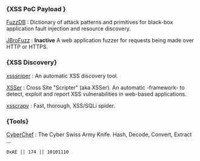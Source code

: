 ### {XSS PoC Payload }
[FuzzDB](https://github.com/fuzzdb-project/fuzzdb) : Dictionary of attack patterns and primitives for black-box application fault injection and resource discovery.

[JBroFuzz](https://www.owasp.org/index.php/JBroFuzz) : **Inactive** A web application fuzzer for requests being made over HTTP or HTTPS.

### {XSS Discovery}
[xsssniper](https://github.com/gbrindisi/xsssniper) : An automatic XSS discovery tool.

[XSSer](https://github.com/epsylon/xsser) : Cross Site "Scripter" (aka XSSer). An automatic -framework- to detect, exploit and report XSS vulnerabilities in web-based applications.

[xsscrapy](https://github.com/DanMcInerney/xsscrapy) : Fast, thorough, XSS/SQLi spider.
### {Tools}
[CyberChef](https://gchq.github.io/CyberChef/) : The Cyber Swiss Army Knife. Hash, Decode, Convert, Extract ...


`0xAE || 174 || 10101110`
